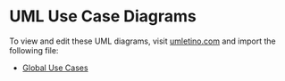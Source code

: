 
# UML Use Case Diagrams

To view and edit these UML diagrams, visit [umletino.com](https://www.umletino.com/umletino.html) and import the following file:

- [Global Use Cases](../use%20cases/_global.uxf)
